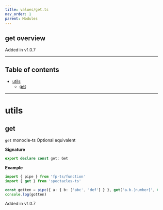 ```yaml
---
title: values/get.ts
nav_order: 1
parent: Modules
---
```


## get overview

Added in v1.0.7

---

<h2 class="text-delta">Table of contents</h2>

- [utils](#utils)
  - [get](#get)

---

# utils

## get

`get` monocle-ts Optional equivalent

**Signature**

```ts
export declare const get: Get
```

**Example**

```ts
import { pipe } from 'fp-ts/function'
import { get } from 'spectacles-ts'

const gotten = pipe({ a: { b: ['abc', 'def'] } }, get('a.b.[number]', 0))
console.log(gotten)
```

Added in v1.0.7
